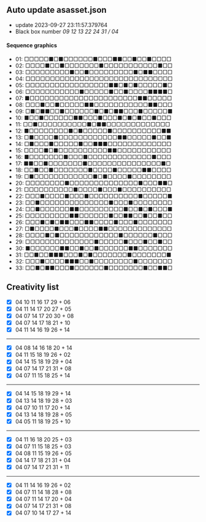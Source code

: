 ## Auto update asasset.json

* update 2023-09-27 23:11:57.379764
* Black box number _09 12 13 22 24 31 / 04_
#### Sequence graphics

* 01: □□□□□■□■□□□□□□■□□□■■□□■□□■□□□□
* 02: □□□□■□□■□□□□□□□■□□□□□□□□□□□■□□
* 03: □□□□□□□□□■□□■□□□□□□□□□■□■■□□□□
* 04: □□□□□□□□□□□□□□□□□□□□□□□□□□□□□□
* 05: □□□□□□□□□□□□□□□□□■■□■□■□□□□□■□
* 06: □□□□□□□□□□□■□□□□□■□□■□□□□■■■■□
* 07: ■□□□□□□□□□□□□□□□□□□□□□□■■□□□□□
* 08: □□□■□□■□□□□□■■□□□□□□□□□□□■■□□□
* 09: □■□■■□□■□□□□□□■□■□■■□□□■□□□□□■
* 10: ■□□■□□□□□□■■□□□■□□□■□■□■□□■□□□
* 11: □□■□□□□□□□□□□■□■■□□□□□□□□□□□□□
* 12: ■□□□□□□□□■□■□□□□□■□□□□□□□□□□■■
* 13: □■□□□□■□□□□□□□□□□□□■■□□□□□■□□■
* 14: □■□□□■□□□□□■□□■■■□□□□□□□□□□□□□
* 15: □□□□■□■□□□□□□□□□□■■□□□□□□□□□□□
* 16: ■□□□□□□□■□□□■□□□□□□□□□□□□□■□□□
* 17: ■■□□■□□□□□□□■□□□□□□□□□□□□□□□■□
* 18: □□■□□■□□□□□□□■□□□□■□□□□□■■□□□□
* 19: □■□□□□□□□□□□□□■□■□□□□■□□□□□□□□
* 20: □□□□□□□□■□□□□□□□□□□□□□□■□□□■■□
* 21: □□□□□□□□□□■□□□□■□□□■□□□□□□□□□□
* 22: □□□■□□□□■□□□■□□□□□□□□□□■□□□□□■
* 23: □□■□□□□□□□□□□□□□□■□□□■□□□□□□□□
* 24: □□■□□□□□□■■□□□□□□□□□■□□■□■□□□■
* 25: □□□□□□□□□■■□□□□□□■□□■■□□■□□■□□
* 26: □□□■□■□■■□□□■■□□□□■□□□■□□□□□□□
* 27: □■□□□□■□□□■□□□□■■□□□□□□□□□□□□□
* 28: □□□□■□■□□□□□□□□□□□□■□□□□□□■□□□
* 29: □□□□□□□□□□□□□□■□□□□□■□□□■□□■□□
* 30: ■□□□□□□■■□□■□□■□□□□□□■■□□□□□□□
* 31: □□■□□■■■□□□■□■□□□□□□□■□□□□□□□■
* 32: □□□■□□□□■■■□□■□□□□□□□□■□□□□□□□
* 33: □□■□■■□□□■□□□□□□■□□□□□□□■□□■■□
## Creativity list

- [x] 04 10 11 16 17 29 + 06
- [x] 04 11 14 17 20 27 + 05
- [x] 04 07 14 17 20 30 + 08
- [x] 04 07 14 17 18 21 + 10
- [x] 04 11 14 16 19 26 + 14
***
- [x] 04 08 14 16 18 20 + 14
- [x] 04 11 15 18 19 26 + 02
- [x] 04 14 15 18 19 29 + 04
- [x] 04 07 14 17 21 31 + 08
- [x] 04 07 11 15 18 25 + 14
***
- [x] 04 14 15 18 19 29 + 14
- [x] 04 13 14 18 19 28 + 03
- [x] 04 07 10 11 17 20 + 14
- [x] 04 13 14 18 19 28 + 05
- [x] 04 05 11 18 19 25 + 10
***
- [x] 04 11 16 18 20 25 + 03
- [x] 04 07 11 15 18 25 + 03
- [x] 04 08 11 15 19 26 + 05
- [x] 04 14 17 18 21 31 + 04
- [x] 04 07 14 17 21 31 + 11
***
- [x] 04 11 14 16 19 26 + 02
- [x] 04 07 11 14 18 28 + 08
- [x] 04 07 11 14 17 20 + 04
- [x] 04 07 14 17 21 31 + 08
- [x] 04 07 10 14 17 27 + 14
